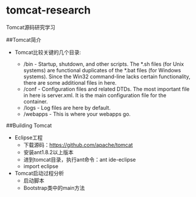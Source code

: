# tomcat-research
Tomcat源码研究学习

##Tomcat简介

- Tomcat比较关键的几个目录:

	- /bin - Startup, shutdown, and other scripts. The *.sh files (for Unix systems) are functional duplicates of the *.bat files (for Windows systems). Since the Win32 command-line lacks certain functionality, there are some additional files in here.
	- /conf - Configuration files and related DTDs. The most important file in here is server.xml. It is the main configuration file for the container.
	- /logs - Log files are here by default.
	- /webapps - This is where your webapps go.

##Building Tomcat

- Eclipse工程
	- 下载源码：https://github.com/apache/tomcat
	- 安装ant1.8.2以上版本
	- 进到tomcat目录，执行ant命令：ant ide-eclipse
	- import eclipse
- Tomcat启动过程分析
	- 启动脚本
	- Bootstrap类中的main方法
